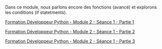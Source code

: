 Dans ce module, nous parlons encore des fonctions (avancé) et explorons les conditions (if statetments).

[Formation Développeur Python - Module 2 - Séance 1 - Partie 1](https://photos.google.com/photo/AF1QipOX0LgzfDU3cuYgocDmMUiokaxJePlk2hso4wfY)


[Formation Développeur Python - Module 2 - Séance 1 - Partie 2](https://photos.google.com/photo/AF1QipP3qLhhZn7y4Vg1P7Rib4szO_WkBEuMUQN1dpwN)


[Formation Développeur Python - Module 2 - Séance 1 - Partie 3](https://photos.google.com/photo/AF1QipM_PVUr3a-fsQrnkRwdRJVXFZxVEtvQTvTXB8gr)
